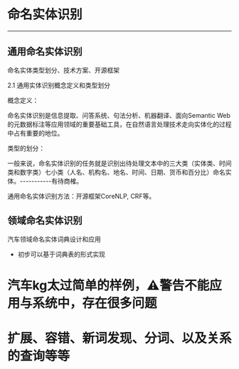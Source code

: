 # 命名实体识别

---

## 通用命名实体识别

命名实体类型划分、技术方案、开源框架

2.1 通用实体识别概念定义和类型划分

概念定义：

命名实体识别是信息提取、问答系统、句法分析、机器翻译、面向Semantic Web的元数据标注等应用领域的重要基础工具，在自然语言处理技术走向实体化的过程中占有重要的地位。

类型的划分：

一般来说，命名实体识别的任务就是识别出待处理文本中的三大类（实体类、时间类和数字类）七小类（人名、机构名、地名、时间、日期、货币和百分比）命名实体。-----------有待商榷。

通用命名实体识别方法：开源框架CoreNLP, CRF等。

## 领域命名实体识别

汽车领域命名实体词典设计和应用

* 初步可以基于词典表的形式实现

# 汽车kg太过简单的样例，⚠警告不能应用与系统中，存在很多问题

# 扩展、容错、新词发现、分词、以及关系的查询等等



